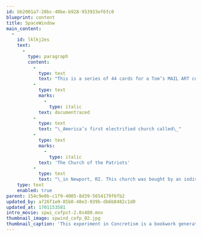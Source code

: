 ```yaml
---
id: bb2001a7-20bc-40be-b928-953933ef6fc0
blueprint: content
title: SpaceWindow
main_content:
  -
    id: lklkj2es
    text:
      -
        type: paragraph
        content:
          -
            type: text
            text: "This is a series of 44 cards for a Tom’s MAIL ART contribution to the 1977 SPACE WINDOW exhibition and symposium event held at Brown University and Rhode Island School of Design. The series of cards\_"
          -
            type: text
            marks:
              -
                type: italic
            text: documentraced
          -
            type: text
            text: "\_America’s first electrified church called\_"
          -
            type: text
            marks:
              -
                type: italic
            text: 'The Church of the Patriots'
          -
            type: text
            text: "\_in Newport, RI. This church was bought by an individual who then let Tom and his students from a RISD class use this space as a source to stimulate bookworks with. For his own project Tom photographed parts inside the church that represented some systemic nature to reflect the idea of prayer, which was also stimulated by the Lord’s Prayer that was hand lettered on one wall. He used each word in the Prayer, left out the repetitive ones, leaving him with 44 words that determined making a set of 44 cards. Each card had one of the images on one side. Then each image had a hole punched out to serve like an asterisk to the repetitive part in the image, followed by one of a word next to the hole on the other side of the card. In 1977 TOE published this set of 44 cards as a limited edition of 300 numbered copies, 10 x 14.5 cm, printed offset in black on white stock with hole punched out to relate front and back of each card.\_"
    type: text
    enabled: true
parent: 154c9e0b-c1f9-4005-8d39-5654179f6fb2
updated_by: a726f1e0-85b0-48e3-939b-db6b8482c1d0
updated_at: 1701153581
intro_movie: spwi_cofpst-2.0s480.mov
thumbnail_image: spwind_cofp_02.jpg
thumbnail_caption: 'This experiment in Concretism is a bookwork generated for and by the Space Window mail art event in 1977.  It is a set of 44 cards published as a limited edition of 300 numbered copies, 10 x 14.5 cm, printed offset in black on white stock with hole punched out to relate front and back of each card.'
---
```

